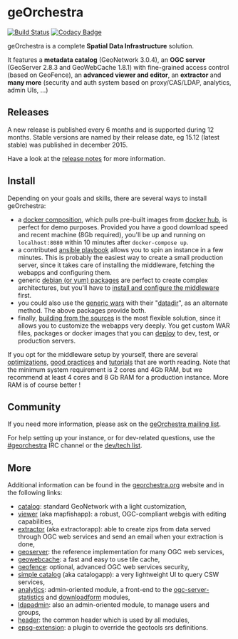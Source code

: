 # geOrchestra
[![Build Status](https://travis-ci.org/georchestra/georchestra.svg?branch=15.12)](https://travis-ci.org/georchestra/georchestra)
[![Codacy Badge](https://api.codacy.com/project/badge/grade/a879ac64588d4357ab72e79cd8026f99)](https://www.codacy.com/app/francois-vanderbiest/georchestra)

geOrchestra is a complete **Spatial Data Infrastructure** solution.

It features a **metadata catalog** (GeoNetwork 3.0.4), an **OGC server** (GeoServer 2.8.3 and GeoWebCache 1.8.1) with fine-grained access control (based on GeoFence), an **advanced viewer and editor**, an **extractor** and **many more** (security and auth system based on proxy/CAS/LDAP, analytics, admin UIs, ...)


## Releases

A new release is published every 6 months and is supported during 12 months. 
Stable versions are named by their release date, eg 15.12 (latest stable) was published in december 2015.  

Have a look at the [release notes](RELEASE_NOTES.md) for more information.


## Install

Depending on your goals and skills, there are several ways to install geOrchestra:

 * a [docker composition](docker-compose.yml), which pulls pre-built images from [docker hub](https://hub.docker.com/u/georchestra/), is perfect for demo purposes. Provided you have a good download speed and recent machine (8Gb required), you'll be up and running on `localhost:8080` within 10 minutes after `docker-compose up`.
 * a contributed [ansible playbook](https://github.com/georchestra/ansible) allows you to spin an instance in a few minutes. This is probably the easiest way to create a small production server, since it takes care of installing the middleware, fetching the webapps and configuring them.
 * generic [debian (or yum) packages](https://build.georchestra.org/) are perfect to create complex architectures, but you'll have to [install and configure the middleware](doc/setup.md) first.
 * you could also use the [generic wars](http://build.georchestra.org/wars/) with their "[datadir](https://github.com/georchestra/datadir)", as an alternate method. The above packages provide both.
 * finally, [building from the sources](doc/build.md) is the most flexible solution, since it allows you to customize the webapps very deeply. You get custom WAR files, packages or docker images that you can [deploy](doc/deploy.md) to dev, test, or production servers. 


If you opt for the middleware setup by yourself, there are several [optimizations](doc/optimizations.md), [good practices](doc/good_practices.md) and [tutorials](doc/tutorials.md) that are worth reading. 
Note that the minimum system requirement is 2 cores and 4Gb RAM, but we recommend at least 4 cores and 8 Gb RAM for a production instance.
More RAM is of course better !


## Community

If you need more information, please ask on the [geOrchestra mailing list](https://groups.google.com/forum/#!forum/georchestra). 

For help setting up your instance, or for dev-related questions, use the [#georchestra](https://kiwiirc.com/client/irc.freenode.net/georchestra) IRC channel or the [dev/tech list](https://groups.google.com/forum/#!forum/georchestra-dev).


## More

Additional information can be found in the [georchestra.org](http://www.georchestra.org/) website and in the following links:
 * [catalog](https://github.com/georchestra/geonetwork/blob/georchestra-gn3-15.12/README.md): standard GeoNetwork with a light customization, 
 * [viewer](mapfishapp/README.md) (aka mapfishapp): a robust, OGC-compliant webgis with editing capabilities,
 * [extractor](extractorapp/README.md) (aka extractorapp): able to create zips from data served through OGC web services and send an email when your extraction is done, 
 * [geoserver](http://geoserver.org/): the reference implementation for many OGC web services,
 * [geowebcache](http://geowebcache.org/): a fast and easy to use tile cache,
 * [geofence](https://github.com/georchestra/geofence/blob/georchestra/georchestra.md): optional, advanced OGC web services security,
 * [simple catalog](catalogapp/README.md) (aka catalogapp): a very lightweight UI to query CSW services,
 * [analytics](analytics/README.md): admin-oriented module, a front-end to the [ogc-server-statistics](ogc-server-statistics/README.md) and [downloadform](downloadform/README.md) modules,
 * [ldapadmin](ldapadmin/README.md): also an admin-oriented module, to manage users and groups,
 * [header](header/README.md): the common header which is used by all modules,
 * [epsg-extension](epsg-extension/README.md): a plugin to override the geotools srs definitions.
